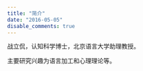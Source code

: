 ```yaml
---
title: "简介"
date: "2016-05-05"
disable_comments: true
---
```


战立侃，认知科学博士，北京语言大学助理教授。

主要研究兴趣为语言加工和心理理论等。
